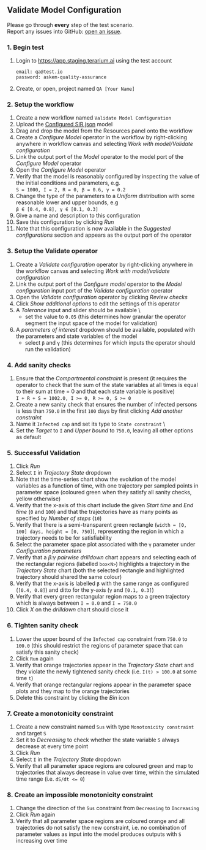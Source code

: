 ## Validate Model Configuration
Please go through __every__ step of the test scenario.\
Report any issues into GitHub: [open an issue](https://github.com/DARPA-ASKEM/terarium/issues/new?assignees=&labels=bug%2C+Q%26A&template=qa-issue.md&title=%5BBUG%5D%3A+).

### 1. Begin test
1. Login to https://app.staging.terarium.ai using the test account
    ```
    email: qa@test.io
    password: askem-quality-assurance
    ```
2. Create, or open, project named `QA [Your Name]`

### 2. Setup the workflow
1. Create a new workflow named `Validate Model Configuration`
2. Upload the [Configured SIR.json](https://github.com/DARPA-ASKEM/terarium/tree/main/testing/data) model
3. Drag and drop the model from the Resources panel onto the workflow
4. Create a _Configure Model_ operator in the workflow by right-clicking anywhere in workflow canvas and selecting _Work with model/Validate configuration_
5. Link the output port of the _Model_ operator to the model port of the _Configure Model_ operator
6. Open the _Configure Model_ operator
7. Verify that the model is reasonably configured by inspecting the value of the initial conditions and parameters, e.g.\
   `S = 1000, I = 2, R = 0, β = 0.6, γ = 0.2`
8. Change the type of the parameters to a _Uniform_ distribution with some reasonable lower and upper bounds, e.g \
  `β ∈ [0.4, 0.8], γ ∈ [0.1, 0.3]`
9. Give a name and description to this configuration
10. Save this configuration by clicking _Run_
11. Note that this configuration is now available in the _Suggested configurations_ section and appears as the output port of the operator

### 3. Setup the Validate operator
1. Create a _Validate configuration_ operator by right-clicking anywhere in the workflow canvas and selecting _Work with model/validate configuration_
2. Link the output port of the _Configure model_ operator to the _Model configuration_ input port of the _Validate configuration_ operator
3. Open the _Validate configuration_ operator by clicking _Review checks_
4. Click _Show additional options_ to edit the settings of this operator
5. A _Tolerance_ input and slider should be available \
    - set the value to `0.05` (this determines how granular the operator segment the input space of the model for validation)
7. A _parameters of interest_ dropdown should be available, populated with the parameters and state variables of the model
    - select `β` and `γ` (this determines for which inputs the operator should run the validation)

### 4. Add sanity checks
1. Ensure that the _Compartmental constraint_ is present (it requires the operator to check that the sum of the state variables at all times is equal to their sum at time = 0 and that each state variable is positive) \
    `I + R + S = 1002.0, I >= 0, R >= 0, S >= 0`
2. Create a new sanity check that ensures the number of infected persons is less than `750.0` in the first `100` days by first clicking _Add another constraint_
3. Name it `Infected cap` and set its type to `State constraint` \
4. Set the _Target_ to `I` and _Upper bound_ to `750.0`, leaving all other options as default

### 5. Successful Validation
1. Click _Run_
2. Select `I` in _Trajectory State_ dropdown
3. Note that the time-series chart show the evolution of the model variables as a function of time, with one trajectory per sampled points in parameter space (coloured green when they satisfy all sanity checks, yellow otherwise)
4. Verify that the x-axis of this chart include the given _Start time_ and _End time_ (`0` and `100`) and that the trajectories have as many points as specified by _Number of steps_ (`10`)
5. Verify that there is a semi-transparent green rectangle (`width = [0, 100] days, height = [0, 750]`), representing the region in which a trajectory needs to be for satisfiability
6. Select the parameter space plot associated with the `γ` parameter under _Configuration parameters_
7. Verify that a _β:γ pairwise drilldown_ chart appears and selecting each of the rectangular regions (labelled `box<N>`) highlights a trajectory in the _Trajectory State_ chart (both the selected rectangle and highlighted trajectory should shared the same colour)
8. Verify that the x-axis is labelled `β` with the same range as configured (`[0.4, 0.8]`) and ditto for the y-axis (`γ` and `[0.1, 0.3]`)
9. Verify that every green rectangular region maps to a green trajectory which is always between `I = 0.0` and `I = 750.0`
10. Click _X_ on the _drilldown_ chart should close it

### 6. Tighten sanity check
1. Lower the upper bound of the `Infected cap` constraint from `750.0` to `100.0` (this should restrict the regions of parameter space that can satisfy this sanity check)
2. Click `Run` again
3. Verify that orange trajectories appear in the _Trajectory State_ chart and they violate the newly tightened sanity check (i.e. `I(t) > 100.0` at some time `t`)
4. Verify that orange rectangular regions appear in the parameter space plots and they map to the orange trajectories
5. Delete this constraint by clicking the _Bin_ icon

### 7. Create a monotonicity constraint
1. Create a new constraint named `Sus` with type `Monotonicity constraint` and target `S`
2. Set it to _Decreasing_ to check whether the state variable `S` always decrease at every time point
3. Click _Run_
4. Select `I` in the _Trajectory State_ dropdown
5. Verify that all parameter space regions are coloured green and map to trajectories that always decrease in value over time, within the simulated time range (i.e. `dS/dt <= 0`)

### 8. Create an impossible monotonicity constraint
1. Change the direction of the `Sus` constraint from `Decreasing` to `Increasing`
2. Click _Run_ again
3. Verify that all parameter space regions are coloured orange and all trajectories do not satisfy the new constraint, i.e. no combination of parameter values as input into the model produces outputs with `S` increasing over time
